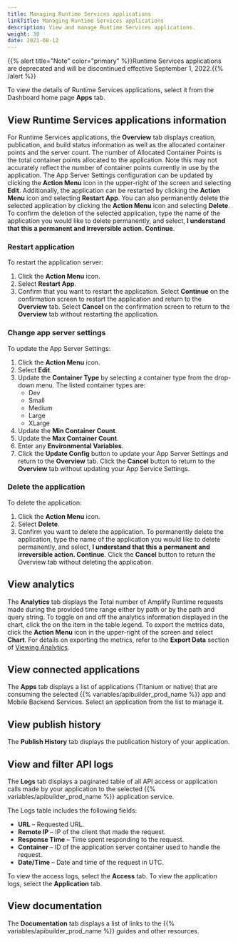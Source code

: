 ```yaml
---
title: Managing Runtime Services applications
linkTitle: Managing Runtime Services applications
description: View and manage Runtime Services applications. 
weight: 30
date: 2021-08-12
---
```


{{% alert title="Note" color="primary" %}}Runtime Services applications are deprecated and will be discontinued effective September 1, 2022.{{% /alert %}}

To view the details of Runtime Services applications, select it from the Dashboard home page **Apps** tab.

## View Runtime Services applications information

For Runtime Services applications, the **Overview** tab displays creation, publication, and build status information as well as the allocated container points and the server count. The number of Allocated Container Points is the total container points allocated to the application. Note this may not accurately reflect the number of container points currently in use by the application. The App Server Settings configuration can be updated by clicking the **Action Menu** icon in the upper-right of the screen and selecting **Edit**. Additionally, the application can be restarted by clicking the **Action Menu** icon and selecting **Restart App**. You can also permanently delete the selected application by clicking the **Action Menu** icon and selecting **Delete**. To confirm the deletion of the selected application, type the name of the application you would like to delete permanently, and select, **I understand that this a permanent and irreversible action. Continue**.

### Restart application

To restart the application server:

1. Click the **Action Menu** icon.
2. Select **Restart App**.
3. Confirm that you want to restart the application. Select **Continue** on the confirmation screen to restart the application and return to the **Overview** tab. Select **Cancel** on the confirmation screen to return to the **Overview** tab without restarting the application.

### Change app server settings

To update the App Server Settings:

1. Click the **Action Menu** icon.
2. Select **Edit**.
3. Update the **Container Type** by selecting a container type from the drop-down menu. The listed container types are:
    * Dev
    * Small
    * Medium
    * Large
    * XLarge
4. Update the **Min Container Count**.
5. Update the **Max Container Count**.
6. Enter any **Environmental Variables**.
7. Click the **Update Config** button to update your App Server Settings and return to the **Overview** tab. Click the **Cancel** button to return to the **Overview** tab without updating your App Service Settings.

### Delete the application

To delete the application:

1. Click the **Action Menu** icon.
2. Select **Delete**.
3. Confirm you want to delete the application. To permanently delete the application, type the name of the application you would like to delete permanently, and select, **I understand that this a permanent and irreversible action. Continue**. Click the **Cancel** button to return the Overview tab without deleting the application.

## View analytics

The **Analytics** tab displays the Total number of Amplify Runtime requests made during the provided time range either by path or by the path and query string. To toggle on and off the analytics information displayed in the chart, click the on the item in the table legend. To export the metrics data, click the **Action Menu** icon in the upper-right of the screen and select **Chart**. For details on exporting the metrics, refer to the **Export Data** section of [Viewing Analytics](/docs/dashboard_guide/managing_applications/viewing_analytics/).

## View connected applications

The **Apps** tab displays a list of applications (Titanium or native) that are consuming the selected {{% variables/apibuilder_prod_name %}} app and Mobile Backend Services. Select an application from the list to manage it.

## View publish history

The **Publish History** tab displays the publication history of your application.

## View and filter API logs

The **Logs** tab displays a paginated table of all API access or application calls made by your application to the selected {{% variables/apibuilder_prod_name %}} application service.

The Logs table includes the following fields:

* **URL** – Requested URL.
* **Remote IP** – IP of the client that made the request.
* **Response Time** – Time spent responding to the request.
* **Container** – ID of the application server container used to handle the request.
* **Date/Time** – Date and time of the request in UTC.

To view the access logs, select the **Access** tab. To view the application logs, select the **Application** tab.

## View documentation

The **Documentation** tab displays a list of links to the {{% variables/apibuilder_prod_name %}} guides and other resources.
